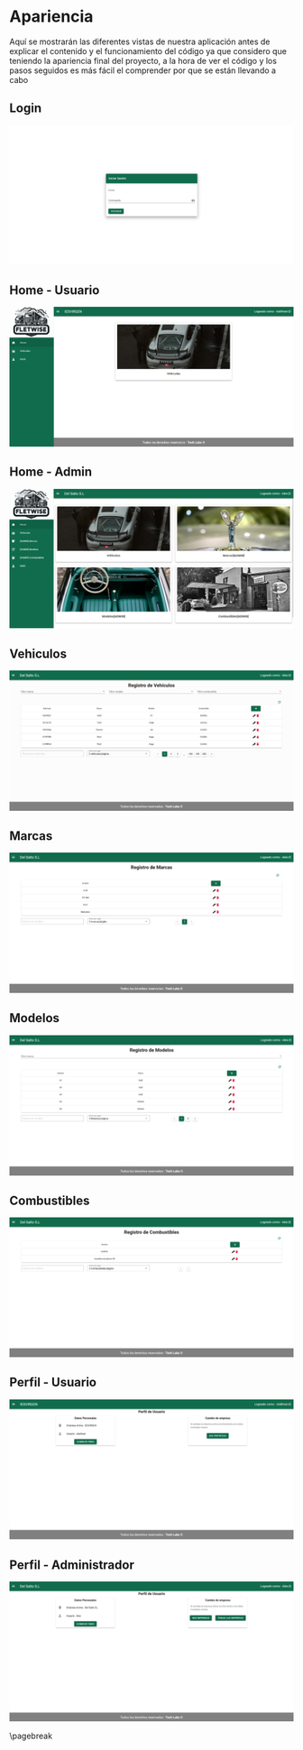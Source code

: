 # Apariencia

Aquí se mostrarán las diferentes vistas de nuestra aplicación antes de explicar el contenido y el funcionamiento del código ya que considero que teniendo la apariencia final del proyecto, a la hora de ver el código y los pasos seguidos es más fácil el comprender por que se están llevando a cabo

## Login

![Login](images/Login.png)

## Home - Usuario

![Home como usuario](images/HomeUser.png)

## Home - Admin

![Home como administrador](images/HomeAdmin.png)

## Vehiculos

![Vista de vehiculos](images/Vehiculos.png)

## Marcas

![Vista de marcas](images/Marcas.png)

## Modelos

![Vista de modelos](images/Modelos.png)

## Combustibles

![Vista de combustibles](images/Combustibles.png)

## Perfil - Usuario

![Perfil como usuario](images/PerfilUser.png)

## Perfil - Administrador

![Perfil como administrador](images/PerfilAdmin.png)

\pagebreak
